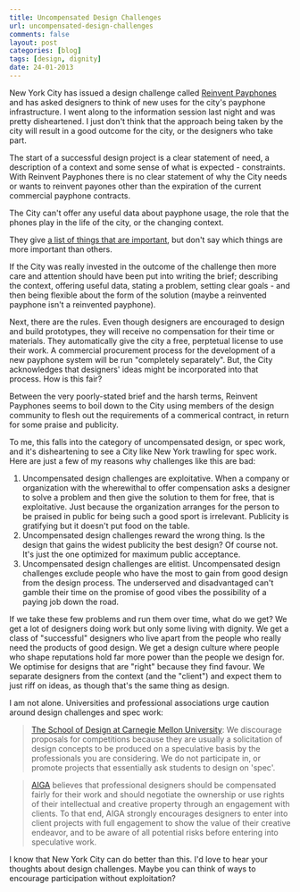 ```yaml
---
title: Uncompensated Design Challenges
url: uncompensated-design-challenges
comments: false
layout: post
categories: [blog]
tags: [design, dignity]
date: 24-01-2013
---
```

New York City has issued a design challenge called [Reinvent Payphones](http://www.reinventpayphones.splashthat.com/) and has asked designers to think of new uses for the city's payphone infrastructure. I went along to the information session last night and was pretty disheartened. I just don't think that the approach being taken by the city will result in a good outcome for the city, or the designers who take part.

The start of a successful design project is a clear statement of need, a description of a context and some sense of what is expected - constraints. With Reinvent Payphones there is no clear statement of why the City needs or wants to reinvent payones other than the expiration of the current commercial payphone contracts. 

The City can't offer any useful data about payphone usage, the role that the phones play in the life of the city, or the changing context. 

They give [a list of things that are important](http://www.reinventpayphones.splashthat.com/#nyc_nav), but don't say which things are more important than others. 
 
If the City was really invested in the outcome of the challenge then more care and attention should have been put into writing the brief; describing the context, offering useful data, stating a problem, setting clear goals - and then being flexible about the form of the solution (maybe a reinvented payphone isn't a reinvented payphone). 

Next, there are the rules. Even though designers are encouraged to design and build prototypes, they will receive no compensation for their time or materials. They automatically give the city a free, perptetual license to use their work. A commercial procurement process for the development of a new payphone system will be run "completely separately". But, the City acknowledges that designers' ideas might be incorporated into that process. How is this fair?

Between the very poorly-stated brief and the harsh terms, Reinvent Payphones seems to boil down to the City using members of the design community to flesh out the requirements of a commerical contract, in return for some praise and publicity. 

To me, this falls into the category of uncompensated design, or spec work, and it's disheartening to see a City like New York trawling for spec work. Here are just a few of my reasons why challenges like this are bad:

1. Uncompensated design challenges are exploitative. When a company or organization with the wherewithal to offer compensation asks a designer to solve a problem and then give the solution to them for free, that is exploitative. Just because the organization arranges for the person to be praised in public for being such a good sport is irrelevant. Publicity is gratifying but it doesn't put food on the table.
2. Uncompensated design challenges reward the wrong thing. Is the design that gains the widest publicity the best design? Of course not. It's just the one optimized for maximum public acceptance. 
3. Uncompensated design challenges are elitist. Uncompensated design challenges exclude people who have the most to gain from good design from the design process. The underserved and disadvantaged can't gamble their time on the promise of good vibes the possibility of a paying job down the road. 

If we take these few problems and run them over time, what do we get? We get a lot of designers doing work but only some living with dignity. We get a class of "successful" designers who live apart from the people who really need the products of good design. We get a design culture where people who shape reputations hold far more power than the people we design for. We optimise for designs that are "right" because they find favour. We separate designers from the context (and the "client") and expect them to just riff on ideas, as though that's the same thing as design.

I am not alone. Universities and professional associations urge caution around design challenges and spec work:

> [The School of Design at Carnegie Mellon University](http://www.design.cmu.edu/files/school_of_design_position_on_solicitations_for_competitions.pdf):  We discourage proposals for competitions because they are usually a solicitation of design concepts to be produced on a speculative basis by the professionals you are considering. We do not participate in, or promote projects that essentially ask students to design on 'spec'.

> [AIGA](http://www.aiga.org/position-spec-work/) believes that professional designers should be compensated fairly for their work and should negotiate the ownership or use rights of their intellectual and creative property through an engagement with clients. To that end, AIGA strongly encourages designers to enter into client projects with full engagement to show the value of their creative endeavor, and to be aware of all potential risks before entering into speculative work.

I know that New York City can do better than this. I'd love to hear your thoughts about design challenges. Maybe you can think of ways to encourage participation without exploitation?